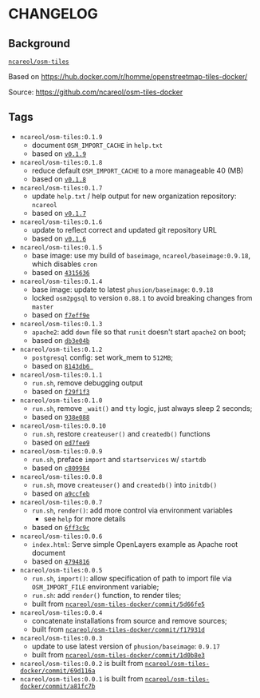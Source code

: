 # CHANGELOG

## Background

[`ncareol/osm-tiles`](https://hub.docker.com/r/ncareol/osm-tiles/)

Based on <https://hub.docker.com/r/homme/openstreetmap-tiles-docker/>

Source: <https://github.com/ncareol/osm-tiles-docker>

## Tags


- `ncareol/osm-tiles:0.1.9`
  - document `OSM_IMPORT_CACHE` in `help.txt`
  - based on [`v0.1.9`](https://github.com/ncareol/osm-tiles-docker/releases/tag/v0.1.9)
- `ncareol/osm-tiles:0.1.8`
  - reduce default `OSM_IMPORT_CACHE` to a more manageable 40 (MB)
  - based on [`v0.1.8`](https://github.com/ncareol/osm-tiles-docker/releases/tag/v0.1.8)
- `ncareol/osm-tiles:0.1.7`
  - update `help.txt` / help output for new organization repository: `ncareol`
  - based on [`v0.1.7`](https://github.com/ncareol/osm-tiles-docker/releases/tag/v0.1.7)
- `ncareol/osm-tiles:0.1.6`
  - update to reflect correct and updated git repository URL
  - based on [`v0.1.6`](https://github.com/ncareol/osm-tiles-docker/releases/tag/v0.1.6)
- `ncareol/osm-tiles:0.1.5`
  - base image: use my build of `baseimage`, `ncareol/baseimage:0.9.18`, which disables `cron`
  - based on [`4315636`](https://github.com/ncareol/osm-tiles-docker/commit/4315636)
- `ncareol/osm-tiles:0.1.4`
  - base image: update to latest `phusion/baseimage`: `0.9.18`
  - locked `osm2pgsql` to version `0.88.1` to avoid breaking changes from `master`
  - based on [`f7eff9e`](https://github.com/ncareol/osm-tiles-docker/commit/f7eff9e)
- `ncareol/osm-tiles:0.1.3`
  - `apache2`: add `down` file so that `runit` doesn't start `apache2` on boot;
  - based on [`db3e04b`](https://github.com/ncareol/osm-tiles-docker/commit/db3e04b)
- `ncareol/osm-tiles:0.1.2`
  - `postgresql` config: set work_mem to `512MB`;
  - based on [`8143db6 `](https://github.com/ncareol/osm-tiles-docker/commit/8143db6)
- `ncareol/osm-tiles:0.1.1`
  - `run.sh`, remove debugging output
  - based on [`f29f1f3`](https://github.com/ncareol/osm-tiles-docker/commit/f29f1f3)
- `ncareol/osm-tiles:0.1.0`
  - `run.sh`, remove `_wait()` and `tty` logic, just always sleep 2 seconds;
  - based on [`938e088`](https://github.com/ncareol/osm-tiles-docker/commit/938e088)
- `ncareol/osm-tiles:0.0.10`
  - `run.sh`, restore `createuser()` and `createdb()` functions
  - based on [`ed7fee9`](https://github.com/ncareol/osm-tiles-docker/commit/ed7fee9)
- `ncareol/osm-tiles:0.0.9`
  - `run.sh`, preface `import` and `startservices` w/ `startdb`
  - based on [`c809984`](https://github.com/ncareol/osm-tiles-docker/commit/c809984)
- `ncareol/osm-tiles:0.0.8`
  - `run.sh`, move `createuser()` and `createdb()` into `initdb()`
  - based on [`a9ccfeb`](https://github.com/ncareol/osm-tiles-docker/commit/a9ccfeb)
- `ncareol/osm-tiles:0.0.7`
  - `run.sh`, `render()`: add more control via environment variables
    - see `help` for more details
  - based on [`6ff3c9c`](https://github.com/ncareol/osm-tiles-docker/commit/6ff3c9c)
- `ncareol/osm-tiles:0.0.6`
  - `index.html`: Serve simple OpenLayers example as Apache root document
  - based on [`4794816`](https://github.com/ncareol/osm-tiles-docker/commit/4794816)
- `ncareol/osm-tiles:0.0.5`
  - `run.sh`, `import()`: allow specification of path to import file via `OSM_IMPORT_FILE` environment variable;
  - `run.sh`: add `render()` function, to render tiles;
  - built from [`ncareol/osm-tiles-docker/commit/5d66fe5`](https://github.com/ncareol/osm-tiles-docker/commit/5d66fe5)
- `ncareol/osm-tiles:0.0.4`
  - concatenate installations from source and remove sources;
  - built from [`ncareol/osm-tiles-docker/commit/f17931d`](https://github.com/ncareol/osm-tiles-docker/commit/f17931d)
- `ncareol/osm-tiles:0.0.3`
  - update to use latest version of `phusion/baseimage`: `0.9.17`
  - built from [`ncareol/osm-tiles-docker/commit/1d0b8e3`](https://github.com/ncareol/osm-tiles-docker/commit/1d0b8e3)
- `ncareol/osm-tiles:0.0.2` is built from [`ncareol/osm-tiles-docker/commit/69d116a`](https://github.com/ncareol/osm-tiles-docker/commit/69d116a84d4567929b40965384541d4c53a99a2a)
- `ncareol/osm-tiles:0.0.1` is built from [`ncareol/osm-tiles-docker/commit/a81fc7b`](https://github.com/ncareol/osm-tiles-docker/commit/a81fc7b1b8d8e45e2ed2ac8c43f56a62ab5d79e0)
